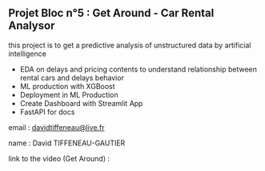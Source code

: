 ## Projet Bloc n°5 : Get Around - Car Rental Analysor

this project is to get a predictive analysis of unstructured data by artificial intelligence

* EDA on delays and pricing contents to understand relationship between rental cars and delays behavior
* ML production with XGBoost
* Deployment in ML Production
* Create Dashboard with Streamlit App
* FastAPI for docs

email : davidtiffeneau@live.fr

name : David TIFFENEAU-GAUTIER

link to the video (Get Around) : 